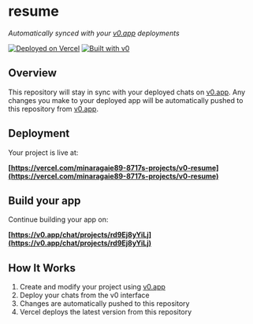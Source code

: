 # resume

*Automatically synced with your [v0.app](https://v0.app) deployments*

[![Deployed on Vercel](https://img.shields.io/badge/Deployed%20on-Vercel-black?style=for-the-badge&logo=vercel)](https://vercel.com/minaragaie89-8717s-projects/v0-resume)
[![Built with v0](https://img.shields.io/badge/Built%20with-v0.app-black?style=for-the-badge)](https://v0.app/chat/projects/rd9Ej8yYiLj)

## Overview

This repository will stay in sync with your deployed chats on [v0.app](https://v0.app).
Any changes you make to your deployed app will be automatically pushed to this repository from [v0.app](https://v0.app).

## Deployment

Your project is live at:

**[https://vercel.com/minaragaie89-8717s-projects/v0-resume](https://vercel.com/minaragaie89-8717s-projects/v0-resume)**

## Build your app

Continue building your app on:

**[https://v0.app/chat/projects/rd9Ej8yYiLj](https://v0.app/chat/projects/rd9Ej8yYiLj)**

## How It Works

1. Create and modify your project using [v0.app](https://v0.app)
2. Deploy your chats from the v0 interface
3. Changes are automatically pushed to this repository
4. Vercel deploys the latest version from this repository
